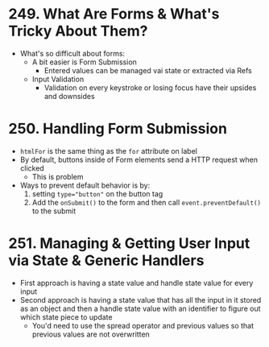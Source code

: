 # 249. What Are Forms & What's Tricky About Them?

-   What's so difficult about forms:
    -   A bit easier is Form Submission
        -   Entered values can be managed vai state or extracted via Refs
    -   Input Validation
        -   Validation on every keystroke or losing focus have their upsides and downsides

# 250. Handling Form Submission

-   `htmlFor` is the same thing as the `for` attribute on label
-   By default, buttons inside of Form elements send a HTTP request when clicked
    -   This is problem
-   Ways to prevent default behavior is by:
    1. setting `type="button"` on the button tag
    2. Add the `onSubmit()` to the form and then call `event.preventDefault()` to the submit

# 251. Managing & Getting User Input via State & Generic Handlers

-   First approach is having a state value and handle state value for every input
-   Second approach is having a state value that has all the input in it stored as an object and then a handle state value with an identifier to figure out which state piece to update
    -   You'd need to use the spread operator and previous values so that previous values are not overwritten
